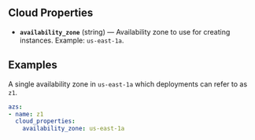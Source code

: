 ## Cloud Properties

* **`availability_zone`** (string) &mdash; Availability zone to use for creating instances. Example: `us-east-1a`.


## Examples

A single availability zone in `us-east-1a` which deployments can refer to as `z1`.

```yaml
azs:
- name: z1
  cloud_properties:
    availability_zone: us-east-1a
```
